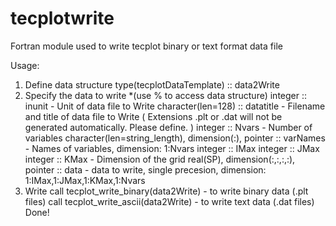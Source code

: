 # tecplotwrite
Fortran module used to write tecplot binary or text format data file

Usage:
   1. Define data structure
      type(tecplotDataTemplate) :: data2Write
   2. Specify the data to write
      *(use % to access data structure)
      integer :: inunit
           - Unit of data file to Write
      character(len=128)  :: datatitle
           - Filename and title of data file to Write 
              ( Extensions .plt or .dat will not be generated automatically. Please define. )
      integer :: Nvars
           - Number of variables
      character(len=string_length), dimension(:), pointer  :: varNames
           - Names of variables, dimension: 1:Nvars
      integer :: IMax
      integer :: JMax
      integer :: KMax
           - Dimension of the grid
      real(SP), dimension(:,:,:,:), pointer :: data
           - data to write, single precesion, dimension: 1:IMax,1:JMax,1:KMax,1:Nvars
   3. Write
      call tecplot_write_binary(data2Write) 
           - to write binary data (.plt files)
      call tecplot_write_ascii(data2Write)
           - to write text data (.dat files)
Done!
